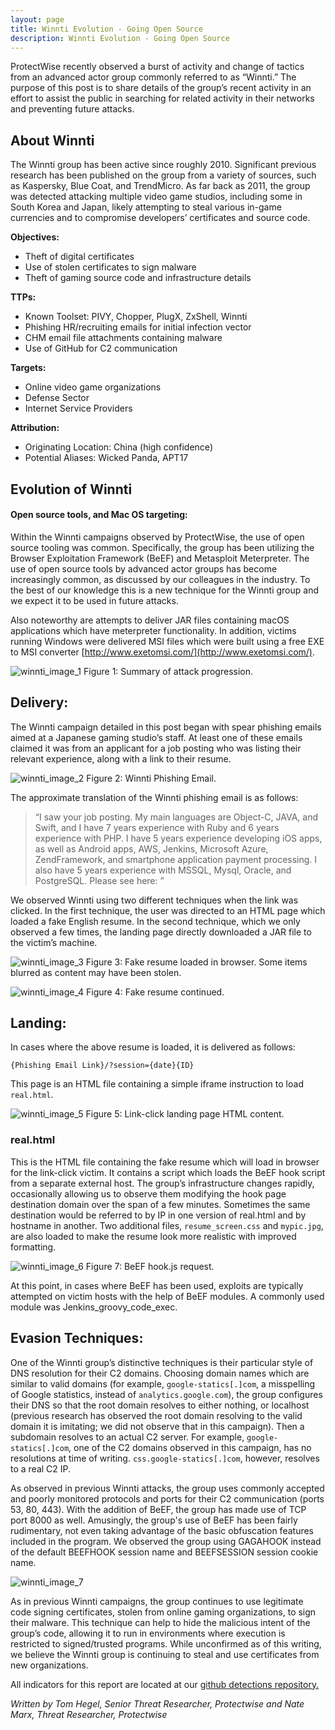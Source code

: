 ```yaml
---
layout: page
title: Winnti Evolution - Going Open Source
description: Winnti Evolution - Going Open Source
---
```


ProtectWise recently observed a burst of activity and change of tactics from an advanced actor group commonly referred to as “Winnti.” The purpose of this post is to share details of the group’s recent activity in an effort to assist the public in searching for related activity in their networks and preventing future attacks. 

## About Winnti

The Winnti group has been active since roughly 2010. Significant previous research has been published on the group from a variety of sources, such as Kaspersky, Blue Coat, and TrendMicro. As far back as 2011, the group was detected attacking multiple video game studios, including some in South Korea and Japan, likely attempting to steal various in-game currencies and to compromise developers’ certificates and source code. 

**Objectives:**
- Theft of digital certificates
- Use of stolen certificates to sign malware
- Theft of gaming source code and infrastructure details

**TTPs:**
- Known Toolset: PIVY, Chopper, PlugX, ZxShell, Winnti
- Phishing HR/recruiting emails for initial infection vector
- CHM email file attachments containing malware
- Use of GitHub for C2 communication

**Targets:**
- Online video game organizations
- Defense Sector
- Internet Service Providers

**Attribution:**
- Originating Location: China (high confidence)
- Potential Aliases: Wicked Panda, APT17

## Evolution of Winnti

#### Open source tools, and Mac OS targeting:

Within the Winnti campaigns observed by ProtectWise, the use of open source tooling was common. Specifically, the group has been utilizing the Browser Exploitation Framework (BeEF) and Metasploit Meterpreter. The use of open source tools by advanced actor groups has become increasingly common, as discussed by our colleagues in the industry. To the best of our knowledge this is a new technique for the Winnti group and we expect it to be used in future attacks. 

Also noteworthy are attempts to deliver JAR files containing macOS applications which have meterpreter functionality. In addition, victims running Windows were delivered MSI files which were built using a free EXE to MSI converter [http://www.exetomsi.com/](http://www.exetomsi.com/).

![winnti_image_1](images/winnti_image_1.png)
Figure 1: Summary of attack progression.
  
## Delivery:

The Winnti campaign detailed in this post began with spear phishing emails aimed at a Japanese gaming studio’s staff. At least one of these emails claimed it was from an applicant for a job posting who was listing their relevant experience, along with a link to their resume. 

![winnti_image_2](images/winnti_image_2.png)
Figure 2: Winnti Phishing Email.

The approximate translation of the Winnti phishing email is as follows: 
> “I saw your job posting. My main languages are Object-C, JAVA, and Swift, and I have 7 years experience with Ruby and 6 years experience with PHP. I have 5 years experience developing iOS apps, as well as Android apps, AWS, Jenkins, Microsoft Azure, ZendFramework, and smartphone application payment processing. I also have 5 years experience with MSSQL, Mysql, Oracle, and PostgreSQL. Please see here: <URL>”

We observed Winnti using two different techniques when the link was clicked. In the first technique, the user was directed to an HTML page which loaded a fake English resume. In the second technique, which we only observed a few times, the landing page directly downloaded a JAR file to the victim’s machine. 

![winnti_image_3](images/winnti_image_3.png)
Figure 3: Fake resume loaded in browser. Some items blurred as content may have been stolen.

![winnti_image_4](images/winnti_image_4.png)
Figure 4: Fake resume continued.

## Landing:

In cases where the above resume is loaded, it is delivered as follows:

`{Phishing Email Link}/?session={date}{ID}`

This page is an HTML file containing a simple iframe instruction to load `real.html`.

![winnti_image_5](images/winnti_image_5.png)
Figure 5: Link-click landing page HTML content. 
  
### real.html
This is the HTML file containing the fake resume which will load in browser for the link-click victim. It contains a script which loads the BeEF hook script from a separate external host. The group’s infrastructure changes rapidly, occasionally allowing us to observe them modifying the hook page destination domain over the span of a few minutes. Sometimes the same destination would be referred to by IP in one version of real.html and by hostname in another. Two additional files, `resume_screen.css` and `mypic.jpg`, are also loaded to make the resume look more realistic with improved formatting. 

![winnti_image_6](images/winnti_image_6.png)
Figure 7: BeEF hook.js request.
 
At this point, in cases where BeEF has been used, exploits are typically attempted on victim hosts with the help of BeEF modules. A commonly used module was Jenkins_groovy_code_exec. 

## Evasion Techniques:

One of the Winnti group’s distinctive techniques is their particular style of DNS resolution for their C2 domains. Choosing domain names which are similar to valid domains (for example, `google-statics[.]com`, a misspelling of Google statistics, instead of `analytics.google.com`), the group configures their DNS so that the root domain resolves to either nothing, or localhost (previous research has observed the root domain resolving to the valid domain it is imitating; we did not observe that in this campaign). Then a subdomain resolves to an actual C2 server. For example, `google-statics[.]com`, one of the C2 domains observed in this campaign, has no resolutions at time of writing. `css.google-statics[.]com`, however, resolves to a real C2 IP. 

As observed in previous Winnti attacks, the group uses commonly accepted and poorly monitored protocols and ports for their C2 communication (ports 53, 80, 443). With the addition of BeEF, the group has made use of TCP port 8000 as well. Amusingly, the group's use of BeEF has been fairly rudimentary, not even taking advantage of the basic obfuscation features included in the program. We observed the group using GAGAHOOK instead of the default BEEFHOOK session name and BEEFSESSION session cookie name.

![winnti_image_7](images/winnti_image_7.png)

As in previous Winnti campaigns, the group continues to use legitimate code signing certificates, stolen from online gaming organizations, to sign their malware. This technique can help to hide the malicious intent of the group’s code, allowing it to run in environments where execution is restricted to signed/trusted programs. While unconfirmed as of this writing, we believe the Winnti group is continuing to steal and use certificates from new organizations. 

All indicators for this report are located at our [github detections repository.](https://github.com/401trg/detections)

*Written by Tom Hegel, Senior Threat Researcher, Protectwise and Nate Marx, Threat Researcher, Protectwise*
